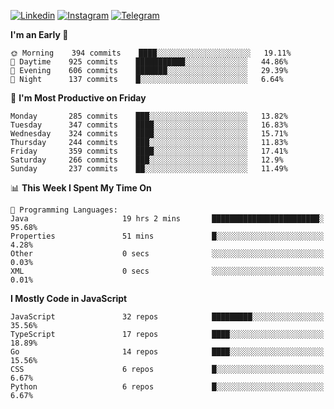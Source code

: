 [![Linkedin](https://img.shields.io/badge/-Archie-blue?style=flat-square&labelColor=gray&logo=Linkedin&logoColor=white&link=https://www.linkedin.com/in/archisdi)](https://www.linkedin.com/in/archisdi)
[![Instagram](https://img.shields.io/badge/-@archisdi-orange?style=flat-square&labelColor=gray&logo=Instagram&logoColor=white&link=https://www.instagram.com/archisdi)](https://www.instagram.com/archisdi)
[![Telegram](https://img.shields.io/badge/-aai-informational?style=flat-square&labelColor=gray&logo=telegram&logoColor=white&link=https://t.me/archisdi)](https://t.me/archisdi)

<!--START_SECTION:waka-->
**I'm an Early 🐤** 

```text
🌞 Morning    394 commits    ████░░░░░░░░░░░░░░░░░░░░░   19.11% 
🌆 Daytime    925 commits    ███████████░░░░░░░░░░░░░░   44.86% 
🌃 Evening    606 commits    ███████░░░░░░░░░░░░░░░░░░   29.39% 
🌙 Night      137 commits    █░░░░░░░░░░░░░░░░░░░░░░░░   6.64%

```
📅 **I'm Most Productive on Friday** 

```text
Monday       285 commits    ███░░░░░░░░░░░░░░░░░░░░░░   13.82% 
Tuesday      347 commits    ████░░░░░░░░░░░░░░░░░░░░░   16.83% 
Wednesday    324 commits    ████░░░░░░░░░░░░░░░░░░░░░   15.71% 
Thursday     244 commits    ███░░░░░░░░░░░░░░░░░░░░░░   11.83% 
Friday       359 commits    ████░░░░░░░░░░░░░░░░░░░░░   17.41% 
Saturday     266 commits    ███░░░░░░░░░░░░░░░░░░░░░░   12.9% 
Sunday       237 commits    ██░░░░░░░░░░░░░░░░░░░░░░░   11.49%

```


📊 **This Week I Spent My Time On** 

```text
💬 Programming Languages: 
Java                     19 hrs 2 mins       ████████████████████████░   95.68% 
Properties               51 mins             █░░░░░░░░░░░░░░░░░░░░░░░░   4.28% 
Other                    0 secs              ░░░░░░░░░░░░░░░░░░░░░░░░░   0.03% 
XML                      0 secs              ░░░░░░░░░░░░░░░░░░░░░░░░░   0.01%

```

**I Mostly Code in JavaScript** 

```text
JavaScript               32 repos            █████████░░░░░░░░░░░░░░░░   35.56% 
TypeScript               17 repos            ████░░░░░░░░░░░░░░░░░░░░░   18.89% 
Go                       14 repos            ████░░░░░░░░░░░░░░░░░░░░░   15.56% 
CSS                      6 repos             █░░░░░░░░░░░░░░░░░░░░░░░░   6.67% 
Python                   6 repos             █░░░░░░░░░░░░░░░░░░░░░░░░   6.67%

```



<!--END_SECTION:waka-->